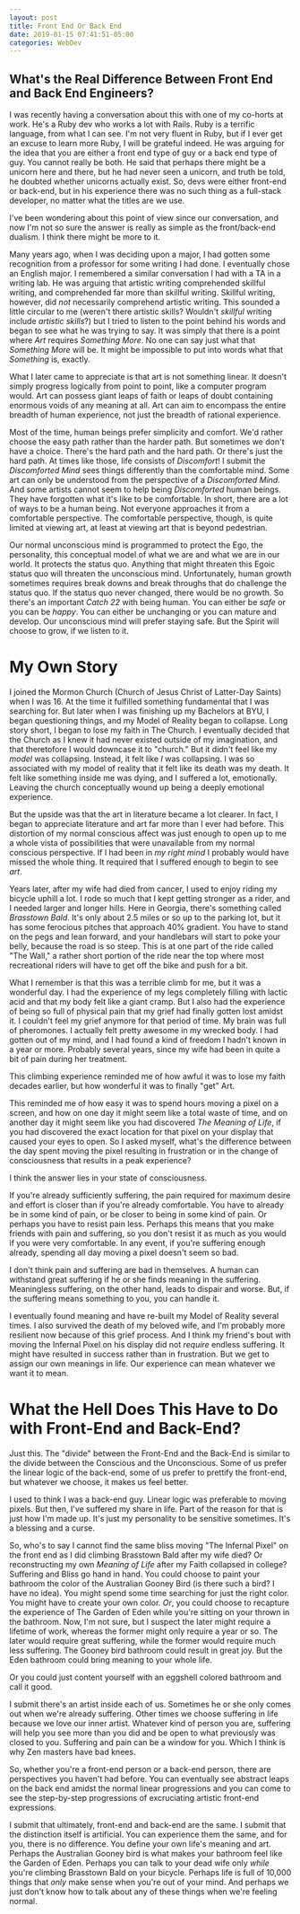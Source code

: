 ```yaml
---
layout: post
title: Front End Or Back End
date: 2019-01-15 07:41:51-05:00
categories: WebDev
---
```


## What's the Real Difference Between Front End and Back End Engineers?

I was recently having a conversation about this with one of my co-horts at work.  He's a Ruby dev who works a lot with Rails.  Ruby is a terrific language, from what I can see.  I'm
not very fluent in Ruby, but if I ever get an excuse to learn more Ruby, I will  be grateful indeed.  He was arguing for the idea that you are either a front end type of guy or a
back end type of guy.  You cannot really be both.  He said that perhaps there might be a unicorn here and there, but he had never seen a unicorn, and truth be told, he doubted
whether unicorns actually exist.  So, devs were either front-end or back-end, but in his experience there was no such thing as a full-stack developer, no matter what the titles are
we use.

I've been wondering about this point of view since our conversation, and now I'm not so sure the answer is really as simple as the front/back-end dualism.  I think there might be
more to it.

Many years ago, when I was deciding upon a major, I had gotten some recognition from a professor for some writing I had done.  I eventually chose an English major.  I remembered a
similar conversation I had with a TA in a writing lab.  He was arguing that artistic writing comprehended skillful writing, and comprehended far more than skillful writing.  Skillful
writing, however, did _not_ necessarily comprehend artistic writing.  This sounded a little circular to me (weren't there artistic skills?  Wouldn't _skillful_ writing include
_artistic skills_?) but I tried to listen to the point behind his words and began to see what he was trying to say.  It was simply that there is a point where _Art_ requires
_Something More_.  No one can say just what that _Something More_ will be.  It might be impossible to put into words what that _Something_ is, exactly.

What I later came to appreciate is that art is not something linear.  It doesn't simply progress logically from point to point, like a computer program would.  Art can possess giant
leaps of faith or leaps of doubt containing enormous voids of any meaning at all.  Art can aim to encompass the entire breadth of human experience, not just the breadth of rational
experience.  

Most of the time, human beings prefer simplicity and comfort.  We'd rather choose the easy path rather than the harder path.  But sometimes we don't have a choice.  There's the hard
path and the hard path.  Or there's just the hard path.  At times like those, life consists of _Discomfort_!  I submit the _Discomforted Mind_ sees things differently than the
comfortable mind.  Some art can only be understood from the perspective of a _Discomforted Mind_.  And some artists cannot seem to help being _Discomforted_ human beings.  They have
forgotten what it's like to be comfortable.  In short, there are a lot of ways to be a human being.  Not everyone approaches it from a comfortable perspective.  The comfortable
perspective, though, is quite limited at viewing art, at least at viewing art that is beyond pedestrian.

Our normal unconscious mind is programmed to protect the Ego, the personality, this conceptual model of what we are and what we are in our world.  It protects the status quo.
Anything that might threaten this Egoic status quo will threaten the unconscious mind.  Unfortunately, human growth sometimes requires break downs and break throughs that do
challenge the status quo.  If the status quo never changed, there would be no growth.  So there's an important _Catch 22_ with being human.  You can either be _safe_ or you can be
_happy_.  You can either be unchanging or you can mature and develop.  Our unconscious mind will prefer staying safe.  But the Spirit will choose to grow, if we listen to it.

# My Own Story

I joined the Mormon Church (Church of Jesus Christ of Latter-Day Saints) when I was 16.  At the time it fulfilled something fundamental that I was searching for.  But later when I
was finishing up my Bachelors at BYU, I began questioning things, and my Model of Reality began to collapse.  Long story short, I began to lose my faith in The Church.  I eventually
decided that the Church as I knew it had never existed outside of my imagination, and that theretofore I would downcase it to "church."  But it didn't feel like my _model_ was
collapsing.  Instead, it felt like _I_ was collapsing.  I was so associated with my model of reality that it felt like its death was my death.  It felt like something inside me was
dying, and I suffered a lot, emotionally.  Leaving the church conceptually wound up being a deeply emotional experience.

But the upside was that the art in literature became a lot clearer.  In fact, I began to appreciate literature and art far more than I ever had before.  This distortion of my normal
conscious affect was just enough to open up to me a whole vista of possibilities that were unavailable from my normal conscious perspective.  If I had been in _my right mind_ I
probably would have missed the whole thing.  It required that I suffered enough to begin to see _art_.  

Years later, after my wife had died from cancer, I used to enjoy riding my bicycle uphill a lot.  I rode so much that I kept getting stronger as a rider, and I needed larger and
longer hills.  Here in Georgia, there's something called _Brasstown Bald_.  It's only about 2.5 miles or so up to the parking lot, but it has some ferocious pitches that approach 40%
gradient.  You have to stand on the pegs and lean forward, and your handlebars will start to poke your belly, because the road is so steep.  This is at one part of the ride called
"The Wall," a rather short portion of the ride near the top where most recreational riders will have to get off the bike and push for a bit.  

What I remember is that this was a terrible climb for me, but it was a wonderful day.  I had the experience of my legs completely filling with lactic acid and that my body felt like
a giant cramp.  But I also had the experience of being so full of physical pain that my grief had finally gotten lost amidst it.  I couldn't feel my grief anymore for that period of
time.  My brain was full of pheromones.  I actually felt pretty awesome in my wrecked body.  I had gotten out of my mind, and I had found a kind of freedom I hadn't known in a year
or more.  Probably several years, since my wife had been in quite a bit of pain during her treatment.

This climbing experience reminded me of how awful it was to lose my faith decades earlier, but how wonderful it was to finally "get" Art.  

This reminded me of how easy it was to spend hours moving a pixel on a screen, and how on one day it might seem like a total waste of time, and on another day it might seem like you
had discovered _The Meaning of Life_, if you had discovered the exact location for that pixel on your display that caused your eyes to open.  So I asked myself, what's the difference
between the day spent moving the pixel resulting in frustration or in the change of consciousness that results in a peak experience?

I think the answer lies in your state of consciousness.  

If you're already sufficiently suffering, the pain required for maximum desire and effort is closer than if you're already comfortable.  You have to already be in some kind of pain,
or be closer to being in some kind of pain.  Or perhaps you have to resist pain less.  Perhaps this means that you make friends with pain and suffering, so you don't resist it as
much as you would if you were very comfortable.  In any event, if you're suffering enough already, spending all day moving a pixel doesn't seem so bad.  

I don't think pain and suffering are bad in themselves.  A human can withstand great suffering if he or she finds meaning in the suffering.  Meaningless suffering, on the other hand,
leads to dispair and worse.  But, if the suffering means something to you, you can handle it.  

I eventually found meaning and have re-built my Model of Reality several times.  I also survived the death of my beloved wife, and I'm probably more resilient now because of this
grief process.  And I think my friend's bout with moving the Infernal Pixel on his display did not _require_ endless suffering.  It might have resulted in success rather than in
frustration.  But we get to assign our own meanings in life.  Our experience can mean whatever we want it to mean.

# What the Hell Does This Have to Do with Front-End and Back-End?

Just this.  The "divide" between the Front-End and the Back-End is similar to the divide between the Conscious and the Unconscious.  Some of us prefer the linear logic of the
back-end, some of us prefer to prettify the front-end, but whatever we choose, it makes us feel better.  

I used to think I was a back-end guy.  Linear logic was preferable to moving pixels.  But then, I've suffered my share in life.  Part of the reason for that is just how I'm made up.
It's just my personality to be sensitive sometimes.  It's a blessing and a curse.  

So, who's to say I cannot find the same bliss moving "The Infernal Pixel" on the front end as I did climbing Brasstown Bald after my wife died?  Or reconstructing my own _Meaning of
Life_ after my Faith collapsed in college?  Suffering and Bliss go hand in hand.  You could choose to paint your bathroom the color of the Australian Gooney Bird (is there such a
bird?  I have no idea).  You might spend some time searching for just the right color.  You might have to create your own color.  _Or_, you could choose to recapture the experience
of The Garden of Eden while you're sitting on your thrown in the bathroom.  Now, I'm not sure, but I suspect the later might require a lifetime of work, whereas the former might only
require a year or so.  The later would require great suffering, while the former would require much less suffering.  The Gooney bird bathroom could result in great joy.  But the Eden
bathroom could bring meaning to your whole life.

Or you could just content yourself with an eggshell colored bathroom and call it good.  

I submit there's an artist inside each of us.  Sometimes he or she only comes out when we're already suffering.  Other times we choose suffering in life because we love our inner
artist.  Whatever kind of person you are, suffering will help you see more than you did and be open to what previously was closed to you.  Suffering and pain can be a window for you.
Which I think is why Zen masters have bad knees.

So, whether you're a front-end person or a back-end person, there are perspectives you haven't had before.  You can eventually see abstract leaps on the back end amidst the normal
linear progressions and you can come to see the step-by-step progressions of excruciating artistic front-end expressions. 

I submit that ultimately, front-end and back-end are the same.  I submit that the distinction itself is artificial.  You can experience them the same, and for you, there is no
difference.  You define your own life's meaning and art.  Perhaps the Australian Gooney bird is what makes your bathroom feel like the Garden of Eden.  Perhaps you can talk to your
dead wife only _while_ you're climbing Brasstown Bald on your bicycle.  Perhaps life is full of 10,000 things that _only_ make sense when you're out of your mind.  And perhaps we
just don't know how to talk about any of these things when we're feeling normal.


